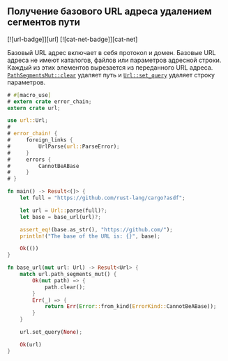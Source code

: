 ## Получение базового URL адреса удалением сегментов пути

[![url-badge]][url] [![cat-net-badge]][cat-net]

Базовый URL адрес включает в себя протокол и домен. Базовые URL адреса не имеют каталогов, файлов или параметров адресной строки. Каждый из этих элементов вырезается из переданного URL адреса. [`PathSegmentsMut::clear`](https://docs.rs/url/*/url/struct.PathSegmentsMut.html#method.clear) удаляет путь и [`Url::set_query`](https://docs.rs/url/*/url/struct.Url.html#method.set_query) удаляет строку параметров.

```rust
# #[macro_use]
# extern crate error_chain;
extern crate url;

use url::Url;
#
# error_chain! {
#     foreign_links {
#         UrlParse(url::ParseError);
#     }
#     errors {
#         CannotBeABase
#     }
# }

fn main() -> Result<()> {
    let full = "https://github.com/rust-lang/cargo?asdf";

    let url = Url::parse(full)?;
    let base = base_url(url)?;

    assert_eq!(base.as_str(), "https://github.com/");
    println!("The base of the URL is: {}", base);

    Ok(())
}

fn base_url(mut url: Url) -> Result<Url> {
    match url.path_segments_mut() {
        Ok(mut path) => {
            path.clear();
        }
        Err(_) => {
            return Err(Error::from_kind(ErrorKind::CannotBeABase));
        }
    }

    url.set_query(None);

    Ok(url)
}
```


